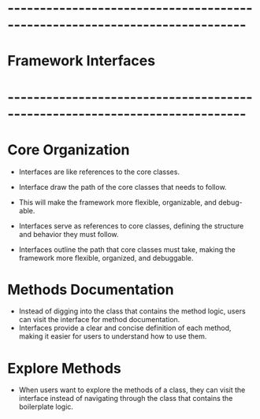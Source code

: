 # ---------------------------------------------------------------------------
#   Framework Interfaces
# ---------------------------------------------------------------------------


# Core Organization
- Interfaces are like references to the core classes.
- Interface draw the path of the core classes that needs to follow.
- This will make the framework more flexible, organizable, and debug-able.

- Interfaces serve as references to core classes, 
  defining the structure and behavior they must follow.
- Interfaces outline the path that core classes must take, 
  making the framework more flexible, organized, and debuggable.

# Methods Documentation
- Instead of digging into the class that contains the method logic, 
  users can visit the interface for method documentation.
- Interfaces provide a clear and concise definition of each method, 
  making it easier for users to understand how to use them.

# Explore Methods
- When users want to explore the methods of a class, they can visit the interface
  instead of navigating through the class that contains the boilerplate logic.